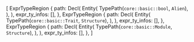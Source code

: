 [
    ExprTypeRegion {
        path: Decl(
            Entity(
                TypePath(`core::basic::bool`, `Alien`),
            ),
        ),
        expr_ty_infos: [],
    },
    ExprTypeRegion {
        path: Decl(
            Entity(
                TypePath(`core::basic::Trait`, `Structure`),
            ),
        ),
        expr_ty_infos: [],
    },
    ExprTypeRegion {
        path: Decl(
            Entity(
                TypePath(`core::basic::Module`, `Structure`),
            ),
        ),
        expr_ty_infos: [],
    },
]